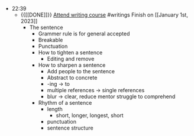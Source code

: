 - 22:39
    - {{[[DONE]]}} [Attend writing course](https://www.udemy.com/course/ninja-writing-the-four-levels-of-writing-mastery/learn/lecture/4395688#content) #writings Finish on [[January 1st, 2023]]
        - The sentence
            - Grammer rule is for general accepted
            - Breakable
            - Punctuation
            - How to tighten a sentence
                - Editing and remove 
            - How to sharpen a sentence
                - Add people to the sentence
                - Abstract to concrete 
                - -ing -> to 
                - multiple references -> single references
                - blur -> clear, reduce mentor struggle to comprehend
            - Rhythm of a sentence
                - length
                    - short, longer, longest, short 
                - punctuation
                - sentence structure
